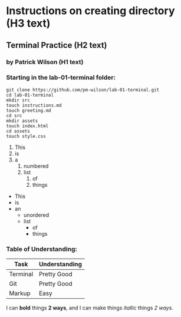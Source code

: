 # Instructions on creating directory (H3 text)
## Terminal Practice (H2 text)
### by Patrick Wilson (H1 text)

### Starting in the lab-01-terminal folder:
```
git clone https://github.com/pm-wilson/lab-01-terminal.git
cd lab-01-terminal
mkdir src
touch instructions.md
touch greeting.md
cd src
mkdir assets
touch index.html
cd assets
touch style.css
```

1) This
1) is
1) a
    1) numbered 
    1) list
        1) of
        1) things

- This
- is
- an
    - unordered
    - list
        - of
        - things

### Table of Understanding:
| Task | Understanding |
| --- | ---|
| Terminal | Pretty Good |
| Git | Pretty Good |
| Markup | Easy |


I can **bold** things __2 ways__, and I can make things *itallic* things _2 ways_.

